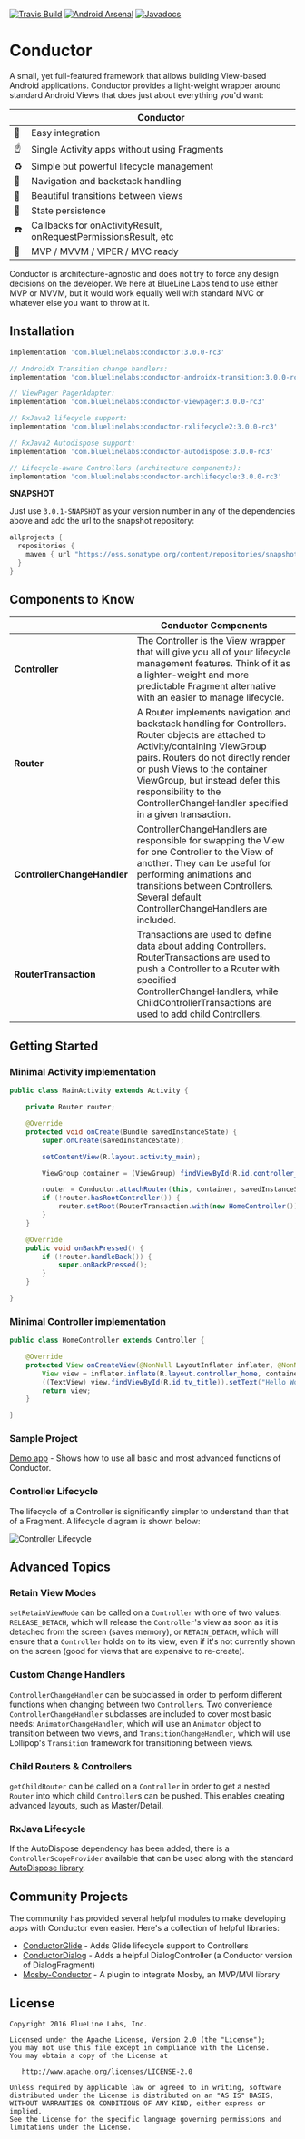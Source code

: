 [![Travis Build](https://travis-ci.com/bluelinelabs/Conductor.svg)](https://travis-ci.com/bluelinelabs/Conductor) [![Android Arsenal](https://img.shields.io/badge/Android%20Arsenal-Conductor-brightgreen.svg?style=flat)](http://android-arsenal.com/details/1/3361) [![Javadocs](http://javadoc.io/badge/com.bluelinelabs/conductor.svg)](http://javadoc.io/doc/com.bluelinelabs/conductor)

# Conductor

A small, yet full-featured framework that allows building View-based Android applications. Conductor provides a light-weight wrapper around standard Android Views that does just about everything you'd want:

|           |  Conductor  |
|-----------|-------------|
:tada: | Easy integration
:point_up: | Single Activity apps without using Fragments
:recycle: | Simple but powerful lifecycle management
:train: | Navigation and backstack handling
:twisted_rightwards_arrows: | Beautiful transitions between views
:floppy_disk: | State persistence
:phone: | Callbacks for onActivityResult, onRequestPermissionsResult, etc
:european_post_office: | MVP / MVVM / VIPER / MVC ready

Conductor is architecture-agnostic and does not try to force any design decisions on the developer. We here at BlueLine Labs tend to use either MVP or MVVM, but it would work equally well with standard MVC or whatever else you want to throw at it.

## Installation

```gradle
implementation 'com.bluelinelabs:conductor:3.0.0-rc3'

// AndroidX Transition change handlers:
implementation 'com.bluelinelabs:conductor-androidx-transition:3.0.0-rc3'

// ViewPager PagerAdapter:
implementation 'com.bluelinelabs:conductor-viewpager:3.0.0-rc3'

// RxJava2 lifecycle support:
implementation 'com.bluelinelabs:conductor-rxlifecycle2:3.0.0-rc3'

// RxJava2 Autodispose support:
implementation 'com.bluelinelabs:conductor-autodispose:3.0.0-rc3'

// Lifecycle-aware Controllers (architecture components):
implementation 'com.bluelinelabs:conductor-archlifecycle:3.0.0-rc3'
```

**SNAPSHOT**

Just use `3.0.1-SNAPSHOT` as your version number in any of the dependencies above and add the url to the snapshot repository:

```gradle
allprojects {
  repositories {
    maven { url "https://oss.sonatype.org/content/repositories/snapshots/" }
  }
}
```

## Components to Know

|             |  Conductor Components |
------|------------------------------
__Controller__ | The Controller is the View wrapper that will give you all of your lifecycle management features. Think of it as a lighter-weight and more predictable Fragment alternative with an easier to manage lifecycle.
__Router__ | A Router implements navigation and backstack handling for Controllers. Router objects are attached to Activity/containing ViewGroup pairs. Routers do not directly render or push Views to the container ViewGroup, but instead defer this responsibility to the ControllerChangeHandler specified in a given transaction.
__ControllerChangeHandler__ | ControllerChangeHandlers are responsible for swapping the View for one Controller to the View of another. They can be useful for performing animations and transitions between Controllers. Several default ControllerChangeHandlers are included.
__RouterTransaction__ | Transactions are used to define data about adding Controllers. RouterTransactions are used to push a Controller to a Router with specified ControllerChangeHandlers, while ChildControllerTransactions are used to add child Controllers.

## Getting Started

### Minimal Activity implementation

```java
public class MainActivity extends Activity {

    private Router router;

    @Override
    protected void onCreate(Bundle savedInstanceState) {
        super.onCreate(savedInstanceState);

        setContentView(R.layout.activity_main);

        ViewGroup container = (ViewGroup) findViewById(R.id.controller_container);

        router = Conductor.attachRouter(this, container, savedInstanceState);
        if (!router.hasRootController()) {
            router.setRoot(RouterTransaction.with(new HomeController()));
        }
    }

    @Override
    public void onBackPressed() {
        if (!router.handleBack()) {
            super.onBackPressed();
        }
    }

}
```

### Minimal Controller implementation

```java
public class HomeController extends Controller {

    @Override
    protected View onCreateView(@NonNull LayoutInflater inflater, @NonNull ViewGroup container) {
        View view = inflater.inflate(R.layout.controller_home, container, false);
        ((TextView) view.findViewById(R.id.tv_title)).setText("Hello World");
        return view;
    }

}
```

### Sample Project

[Demo app](https://github.com/bluelinelabs/conductor/tree/master/demo) - Shows how to use all basic and most advanced functions of Conductor.

### Controller Lifecycle

The lifecycle of a Controller is significantly simpler to understand than that of a Fragment. A lifecycle diagram is shown below:

![Controller Lifecycle](docs/Controller%20Lifecycle.jpg)

## Advanced Topics

### Retain View Modes
`setRetainViewMode` can be called on a `Controller` with one of two values: `RELEASE_DETACH`, which will release the `Controller`'s view as soon as it is detached from the screen (saves memory), or `RETAIN_DETACH`, which will ensure that a `Controller` holds on to its view, even if it's not currently shown on the screen (good for views that are expensive to re-create).

### Custom Change Handlers
`ControllerChangeHandler` can be subclassed in order to perform different functions when changing between two `Controllers`. Two convenience `ControllerChangeHandler` subclasses are included to cover most basic needs: `AnimatorChangeHandler`, which will use an `Animator` object to transition between two views, and `TransitionChangeHandler`, which will use Lollipop's `Transition` framework for transitioning between views.

### Child Routers & Controllers
`getChildRouter` can be called on a `Controller` in order to get a nested `Router` into which child `Controller`s can be pushed. This enables creating advanced layouts, such as Master/Detail.

### RxJava Lifecycle
If the AutoDispose dependency has been added, there is a `ControllerScopeProvider` available that can be used along with the standard [AutoDispose library](https://github.com/uber/AutoDispose).

## Community Projects
The community has provided several helpful modules to make developing apps with Conductor even easier. Here's a collection of helpful libraries:

* [ConductorGlide](https://github.com/MkhytarMkhoian/ConductorGlide) - Adds Glide lifecycle support to Controllers
* [ConductorDialog](https://github.com/MkhytarMkhoian/ConductorDialog) - Adds a helpful DialogController (a Conductor version of DialogFragment)
* [Mosby-Conductor](https://github.com/sockeqwe/mosby-conductor) - A plugin to integrate Mosby, an MVP/MVI library


## License
```
Copyright 2016 BlueLine Labs, Inc.

Licensed under the Apache License, Version 2.0 (the "License");
you may not use this file except in compliance with the License.
You may obtain a copy of the License at

   http://www.apache.org/licenses/LICENSE-2.0

Unless required by applicable law or agreed to in writing, software
distributed under the License is distributed on an "AS IS" BASIS,
WITHOUT WARRANTIES OR CONDITIONS OF ANY KIND, either express or implied.
See the License for the specific language governing permissions and
limitations under the License.
```
